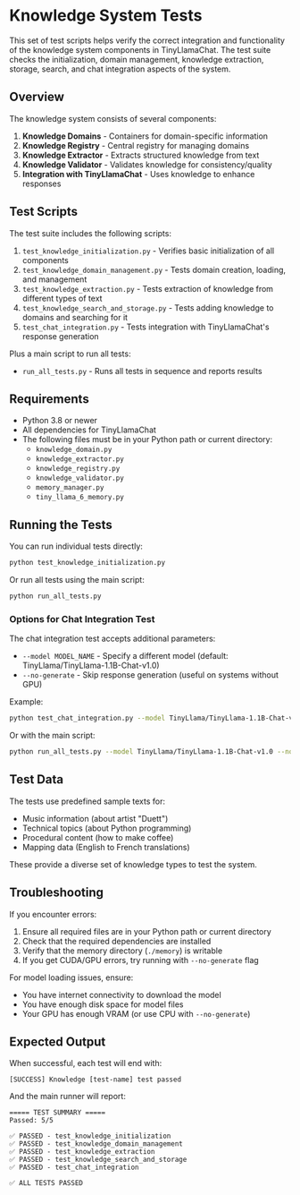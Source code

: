 # Knowledge System Tests

This set of test scripts helps verify the correct integration and functionality of the knowledge system components in TinyLlamaChat. The test suite checks the initialization, domain management, knowledge extraction, storage, search, and chat integration aspects of the system.

## Overview

The knowledge system consists of several components:

1. **Knowledge Domains** - Containers for domain-specific information
2. **Knowledge Registry** - Central registry for managing domains
3. **Knowledge Extractor** - Extracts structured knowledge from text
4. **Knowledge Validator** - Validates knowledge for consistency/quality
5. **Integration with TinyLlamaChat** - Uses knowledge to enhance responses

## Test Scripts

The test suite includes the following scripts:

1. `test_knowledge_initialization.py` - Verifies basic initialization of all components
2. `test_knowledge_domain_management.py` - Tests domain creation, loading, and management
3. `test_knowledge_extraction.py` - Tests extraction of knowledge from different types of text
4. `test_knowledge_search_and_storage.py` - Tests adding knowledge to domains and searching for it
5. `test_chat_integration.py` - Tests integration with TinyLlamaChat's response generation

Plus a main script to run all tests:

- `run_all_tests.py` - Runs all tests in sequence and reports results

## Requirements

- Python 3.8 or newer
- All dependencies for TinyLlamaChat
- The following files must be in your Python path or current directory:
  - `knowledge_domain.py`
  - `knowledge_extractor.py`
  - `knowledge_registry.py`
  - `knowledge_validator.py`
  - `memory_manager.py`
  - `tiny_llama_6_memory.py`

## Running the Tests

You can run individual tests directly:

```bash
python test_knowledge_initialization.py
```

Or run all tests using the main script:

```bash
python run_all_tests.py
```

### Options for Chat Integration Test

The chat integration test accepts additional parameters:

- `--model MODEL_NAME` - Specify a different model (default: TinyLlama/TinyLlama-1.1B-Chat-v1.0)
- `--no-generate` - Skip response generation (useful on systems without GPU)

Example:

```bash
python test_chat_integration.py --model TinyLlama/TinyLlama-1.1B-Chat-v1.0 --no-generate
```

Or with the main script:

```bash
python run_all_tests.py --model TinyLlama/TinyLlama-1.1B-Chat-v1.0 --no-generate
```

## Test Data

The tests use predefined sample texts for:

- Music information (about artist "Duett")
- Technical topics (about Python programming)
- Procedural content (how to make coffee)
- Mapping data (English to French translations)

These provide a diverse set of knowledge types to test the system.

## Troubleshooting

If you encounter errors:

1. Ensure all required files are in your Python path or current directory
2. Check that the required dependencies are installed
3. Verify that the memory directory (`./memory`) is writable
4. If you get CUDA/GPU errors, try running with `--no-generate` flag

For model loading issues, ensure:

- You have internet connectivity to download the model
- You have enough disk space for model files
- Your GPU has enough VRAM (or use CPU with `--no-generate`)

## Expected Output

When successful, each test will end with:

```
[SUCCESS] Knowledge [test-name] test passed
```

And the main runner will report:

```
===== TEST SUMMARY =====
Passed: 5/5

✅ PASSED - test_knowledge_initialization
✅ PASSED - test_knowledge_domain_management
✅ PASSED - test_knowledge_extraction
✅ PASSED - test_knowledge_search_and_storage
✅ PASSED - test_chat_integration

✅ ALL TESTS PASSED
```

